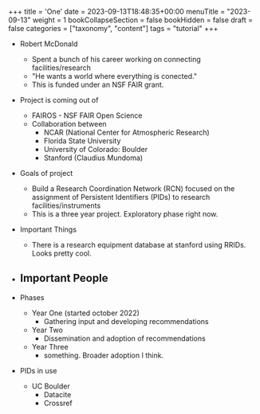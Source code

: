 +++
title = 'One'
date = 2023-09-13T18:48:35+00:00
menuTitle = "2023-09-13"
weight = 1
bookCollapseSection = false
bookHidden = false
draft = false
categories = ["taxonomy", "content"]
tags = "tutorial"
+++
- Robert McDonald
  - Spent a bunch of his career working on connecting facilities/research
  - "He wants a world where everything is conected."
  - This is funded under an NSF FAIR grant.

- Project is coming out of
  - FAIROS - NSF FAIR Open Science
  - Collaboration between
    - NCAR (National Center for Atmospheric Research)
    - Florida State University
    - University of Colorado: Boulder
    - Stanford (Claudius Mundoma)

- Goals of project
  - Build a Research Coordination Network (RCN) focused on the assignment of Persistent Identifiers (PIDs) to research facilities/instruments
  - This is a three year project. Exploratory phase right now.

- Important Things
  - There is a research equipment database at stanford using RRIDs. Looks pretty cool.

- Important People
  - 

- Phases
  - Year One (started october 2022)
    - Gathering input and developing recommendations
  - Year Two
    - Dissemination and adoption of recommendations
  - Year Three
    - something. Broader adoption I think.

- PIDs in use
  - UC Boulder
    - Datacite
    - Crossref